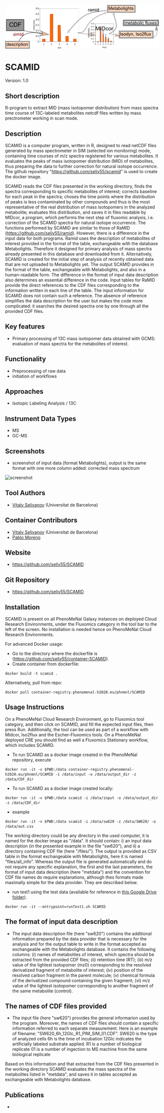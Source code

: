 ![Logo](figs/logo.png)
# SCAMID 
Version: 1.0

## Short description
R-program to extract MID (mass isotopomer distribution) from mass spectra time course of 13C-labeled metabolites netcdf files written by mass prectrometer working in scan mode.

## Description

SCAMID is a computer program, written in R, designed to read netCDF files generated by mass spectrometer in SIM (selected ion monitoring) mode, containing time courses of m/z spectra registered for various metabolites. It evaluates the peaks of mass isotopomer distribution (MID) of metabolites, thus preparing the data to further correction for natural isotope occurrence. The github repository "https://github.com/seliv55/scamid" is used to create the docker image. 

SCAMID reads the CDF files presented in the working directory, finds the spectra corresponding to specific metabolites of interest; corrects baseline for each peak in the spectra; choses the time points where the distribution of peaks is less contaminated by other compounds and thus is the most representative of the real distribution of mass isotopomers in the analyzed metabolite; evaluates this distribution, and saves it in files readable by MIDcor, a program, which performs the next step of fluxomic analysis, i.e. correction of the SCAMID spectra for natural isotope occurrence.
The functions performed by SCAMID are similar to those of RaMID (https://github.com/seliv55/ramid). However, there is a difference in the input data for both programs. Ramid uses the description of metabolites of interest provided in the format of the table, exchangeable with the database Metabolights. Therefore it designed for primary analysis of mass spectra already presented in this database and downloaded from it. Alternatively, SCAMID is created for the initial step of analysis of recently obtained data that are not uploaded to Metabolights yet. The output SCAMID provides in the format of the table, exchangeable with Metabolights, and also in a human-readable form.
The difference in the format of input data description also determines an essential difference in the code. Input tables for RaMID provide the direct references to the CDF files corresponding to the information written in each line of the table. The input information for SCAMID does not contain such a reference. The absence of reference simplifies the data description for the user but makes the code more complicated: it searches the desired spectra one by one through all the provided CDF files.

## Key features

- Primary processing of 13C mass isotopomer data obtained with GCMS: evaluation of mass spectra for the metabolites of interest.

## Functionality

- Preprocessing of raw data
- initiation of workflows

## Approaches

- Isotopic Labeling Analysis / 13C
    
## Instrument Data Types

- MS
- GC-MS

## Screenshots

- screenshot of input data (format Metabolights), output is the same format with one more column added: corrected mass spectrum

![screenshot]()

## Tool Authors

- [Vitaly Selivanov](https://github.com/seliv55) (Universitat de Barcelona)

## Container Contributors

- [Vitaly Selivanov](https://github.com/seliv55) (Universitat de Barcelona)
- [Pablo Moreno](https://github.com/pcm32) 

## Website

- https://github.com/seliv55/SCAMID

## Git Repository

- https://github.com/seliv55/SCAMID

## Installation

SCAMID is present on all PhenoMeNal Galaxy instances on deployed Cloud Research Environments, under the Fluxomics category in the tool bar to the left of the screen. No installation is needed hence on PhenoMeNal Cloud Research Environments.

For advanced Docker usage:

- Go to the directory where the dockerfile is (https://github.com/seliv55/container-SCAMID).
- Create container from dockerfile:

```
docker build -t scamid .
```

Alternatively, pull from repo:

```
docker pull container-registry.phenomenal-h2020.eu/phnmnl/SCAMID
```

## Usage Instructions

On a PhenoMeNal Cloud Research Environment, go to Fluxomics tool category, and then click on SCAMID, and fill the expected input files, then press Run. Additionally, the tool can be used as part of a workflow with Midcor, Iso2flux and the Escher-Fluxomics tools. On a PhenoMeNal deployed CRE you should find as well a Fluxomics Stationary workflow, which includes SCAMID. 

- To run SCAMID as a docker image created in the PhenoMeNal repository, execute
 
```
docker run -it -v $PWD:/data container-registry.phenomenal-h2020.eu/phnmnl/SCAMID -i /data/input -o /data/output_dir -z /data/CDF_dir
```
- To run SCAMID as a docker image created locally:

```
docker run -it -v $PWD:/data scamid -i /data/input -o /data/output_dir -z /data/CDF_dir
```
- example
```
docker run -it -v $PWD:/data scamid -i /data/sw620 -z /data/SW620/ -o /data/out.csv
```
The working directory could be any directory in the used computer, it is named for the docker image as "/data". It should contain: i) an input data description (in the presented example in the file "sw620"), and ii) a directory containing CDF file (here "/files/"). The output is provided as CSV table in the format exchangeable with Metabolights, here it is named "files/all_info". Whereas the output file is generated automatically and do not require any specific explanation, the first and the last parameters, the format of input data description (here "metdata") and the convention for CDF file names do require explanations, although thes formats made maximally simple for the data provider. They are described below.

- run test1 using the test data (available for reference in [this Google Drive folder](https://drive.google.com/drive/folders/17dBkItF19KjT4b_3-9j6yGMJVcQIWonJ)).
 
```
docker run -it --entrypoint=runTest1.sh SCAMID
```
## The format of input data description

- The input data description file (here "sw620") contains the additional information prepared by the data provider that is necessary for the analysis and for the output table to write in the format accepted as exchangeable with the Metabolights database. It contains the following columns:
(i) names of metabolites of interest, which spectra should be extracted from the provided CDF files;
(ii) retention time (RT);
(iii) m/z value of the lightest isotopomer (mz0) corresponding to the resolved derivatized fragment of metabolite of interest;
(iv) position of the resolved carbon fragment in the parent molecule;
(v) chemical formula of the derivatized compound containing the given fragment;
(vi)  m/z value of the lightest isotopomer corresponding to another fragment of the same metabolite (control).

## The names of CDF files provided

- The input file (here "sw620") provides the general informarion used by the program. Moreover, the names of CDF files should contain a specific information referred to each separate measurement. Here is an example of filename: "SW620_6h_12Glc_R1_PIM_SIM_01.CDF".
SW620 is the type of analyzed cells
6h is the time of incubation
12Glc indicates the artificially labeled substrate applied.
R1 is a number of biological replicate
01 is a number of ingection to MS machine from the same biological replicate

Based on this information and that extracted from the CDF files presented in the working directory SCAMID evaluates the mass spectra of the metabolites listed in "metdata", and saves it in tables accepted as exchangeable with Metabolights database.

 
## Publications

- 
